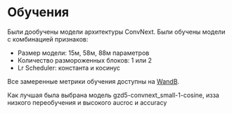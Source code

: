 # Обучения

Были дообучены модели архитектуры ConvNext. Были обучены модели с комбинацией признаков:

- Размер модели: 15м, 58м, 88м параметров
- Количество размороженных блоков: 1 или 2
- Lr Scheduler: константа и косинус

Все замеренные метрики обучения доступны на [WandB](https://wandb.ai/mlds-avshan/rings-galaxy-detection/overview).

Как лучшая была выбрана модель gzd5-convnext_small-1-cosine, изза низкого переобучения и высокого aucroc и accuracy